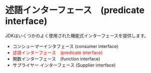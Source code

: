# 述語インターフェース　(predicate interface)
JDKはいくつかのよく使用された機能式インターフェースを提供します。
- コンシューマーインタフェース (consumer interface)
- <span style="color: red;">述語インターフェース　(predicate interface)</span>
- 関数インターフェース　(function interface)
- サプライヤー インターフェース (Supplier interface)